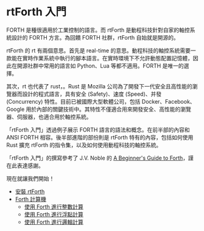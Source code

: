 # rtForth 入門 

FORTH 是種很適用於工業控制的語言。而 rtForth 是動程科技針對自家的軸控系統設計的 FORTH 方言。為回饋 FORTH 社群，rtForth 自始就是開源的。

rtForth 的 rt 有兩個意思。首先是 real-time 的意思。動程科技的軸控系統需要一款能在實時作業系統中執行的腳本語言。在實時環境下不允許動態配置記憶體，因此在開源社群中常用的語言如 Python、Lua 等都不適用。FORTH 是唯一的選擇。

其次，rt 也代表了 rust，。Rust 是 Mozilla 公司為了開發下一代安全且高性能的瀏覽器而設計的程式語言，具有安全 (Safety)、速度 (Speed)、并發 (Concurrency) 特性。目前已被國際大型軟體公司，包括 Docker、Facebook、Google 用於內部的關鍵技術中。其特性不僅適合用來開發安全、高性能的瀏覽器、伺服器，也適合用於軸控系統。

「rtForth 入門」透過例子展示 FORTH 語言的語法和概念。在前半部的內容和 ANSI FORTH 相容。後半部進階的部份則是 rtForth 特有的內容，包括如何使用 Rust 擴充 rtForth 的指令集，以及如何使用動程科技的軸控系統。

「rtForth 入門」的撰寫參考了 J.V. Noble 的 [A Beginner's Guide to Forth](http://galileo.phys.virginia.edu/classes/551.jvn.fall01/primer.htm)，謹在此表達感謝。

現在就讓我們開始！

* [安裝 rtForth](installation.md)
* [Forth 計算機](calculator.md)
  * [使用 Forth 進行整數計算](integer.md)
  * [使用 Forth 進行浮點計算](float.md)
  * [使用 Forth 進行邏輯計算](logic.md)

